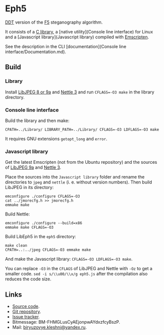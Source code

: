 Eph5
====

[DDT](https://github.com/desudesutalk/desudesutalk) version of the [F5](https://code.google.com/p/f5-steganography/) steganography algorithm.

It consists of a [C library](Library), a [native utility](Console line interface) for Linux and a [Javascript library](Javascript library) compiled with [Emscripten](http://kripken.github.io/emscripten-site/).

See the description in the CLI [documentation](Console line interface/Documentation.md).

Build
-----

### Library

Install [LibJPEG 8 or 9a](http://www.ijg.org/) and [Nettle 3](http://www.lysator.liu.se/~nisse/nettle/) and run `CFLAGS=-O3 make` in the library directory.

### Console line interface

Build the library and then make:

``` Shell
CPATH=../Library/ LIBRARY_PATH=../Library/ CFLAGS=-O3 LDFLAGS=-O3 make
```

It requires GNU extensions `getopt_long` and `error`.

### Javascript library

Get the latest Emscripten (not from the Ubuntu repository) and the sources of [LibJPEG 9a](http://www.ijg.org/files/jpegsrc.v9a.tar.gz) and [Nettle 3](https://ftp.gnu.org/gnu/nettle/).

Place the sources into the `Javascript library` folder and rename the directories to `jpeg` and `nettle` (i. e. without version numbers). Then build LibJPEG in its directory:

``` Shell
emconfigure ./configure CFLAGS=-O3
cat ../jmorecfg.h >> jmorecfg.h
emmake make
```

Build Nettle:

``` Shell
emconfigure ./configure --build=x86
emmake make CFLAGS=-O3
```

Build LibEph5 in the `eph5` directory:

``` Shell
make clean
CPATH=..:../jpeg CFLAGS=-O3 emmake make
```

And make the Javascript library: `CFLAGS=-O3 LDFLAGS=-O3 make`.

You can replace `-O3` in the `CFLAGS` of LibJPEG and Nettle with `-Oz` to get a smaller code. `sed -i s/\\u00/\\x/g eph5.js` after the compilation also reduces the code size.

Links
-----

* [Source code](https://github.com/Kleshni/Eph5/archive/master.zip).
* [Git repository](https://github.com/Kleshni/Eph5.git).
* [Issue tracker](https://github.com/Kleshni/Eph5/issues).
* Bitmessage: BM-FHMGLusCyAEjonpwAYdxzfcyBszP.
* Mail: [biryuzovye.kleshni@yandex.ru](mailto:biryuzovye.kleshni@yandex.ru).
